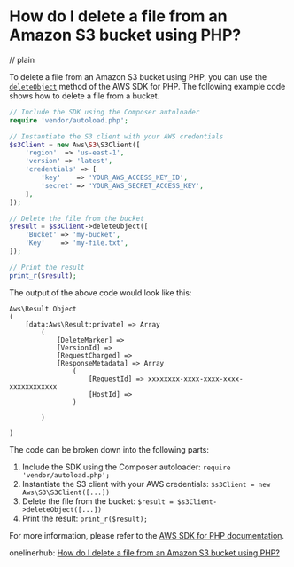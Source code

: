 # How do I delete a file from an Amazon S3 bucket using PHP?
// plain

To delete a file from an Amazon S3 bucket using PHP, you can use the [`deleteObject`](https://docs.aws.amazon.com/aws-sdk-php/v3/api/class-Aws.S3.S3Client.html#_deleteObject) method of the AWS SDK for PHP. The following example code shows how to delete a file from a bucket.

```php
// Include the SDK using the Composer autoloader
require 'vendor/autoload.php';

// Instantiate the S3 client with your AWS credentials
$s3Client = new Aws\S3\S3Client([
    'region'  => 'us-east-1',
    'version' => 'latest',
    'credentials' => [
        'key'    => 'YOUR_AWS_ACCESS_KEY_ID',
        'secret' => 'YOUR_AWS_SECRET_ACCESS_KEY',
    ],
]);

// Delete the file from the bucket
$result = $s3Client->deleteObject([
    'Bucket' => 'my-bucket',
    'Key'    => 'my-file.txt',
]);

// Print the result
print_r($result);
```

The output of the above code would look like this:
```
Aws\Result Object
(
    [data:Aws\Result:private] => Array
        (
            [DeleteMarker] =>
            [VersionId] =>
            [RequestCharged] =>
            [ResponseMetadata] => Array
                (
                    [RequestId] => xxxxxxxx-xxxx-xxxx-xxxx-xxxxxxxxxxxx
                    [HostId] =>
                )

        )

)
```

The code can be broken down into the following parts:
1. Include the SDK using the Composer autoloader: `require 'vendor/autoload.php';`
2. Instantiate the S3 client with your AWS credentials: `$s3Client = new Aws\S3\S3Client([...])`
3. Delete the file from the bucket: `$result = $s3Client->deleteObject([...])`
4. Print the result: `print_r($result);`

For more information, please refer to the [AWS SDK for PHP documentation](https://docs.aws.amazon.com/aws-sdk-php/v3/guide/index.html).

onelinerhub: [How do I delete a file from an Amazon S3 bucket using PHP?](https://onelinerhub.com/php-aws/how-do-i-delete-a-file-from-an-amazon-s--bucket-using-php)
